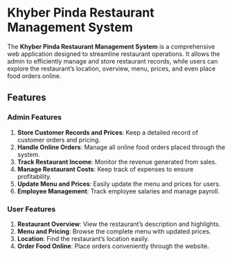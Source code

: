 
# Khyber Pinda Restaurant Management System

The **Khyber Pinda Restaurant Management System** is a comprehensive web application designed to streamline restaurant operations. It allows the admin to efficiently manage and store restaurant records, while users can explore the restaurant’s location, overview, menu, prices, and even place food orders online.

## Features

### Admin Features
1. **Store Customer Records and Prices**: Keep a detailed record of customer orders and pricing.
2. **Handle Online Orders**: Manage all online food orders placed through the system.
3. **Track Restaurant Income**: Monitor the revenue generated from sales.
4. **Manage Restaurant Costs**: Keep track of expenses to ensure profitability.
5. **Update Menu and Prices**: Easily update the menu and prices for users.
6. **Employee Management**: Track employee salaries and manage payroll.

### User Features
1. **Restaurant Overview**: View the restaurant’s description and highlights.
2. **Menu and Pricing**: Browse the complete menu with updated prices.
3. **Location**: Find the restaurant’s location easily.
4. **Order Food Online**: Place orders conveniently through the website.

